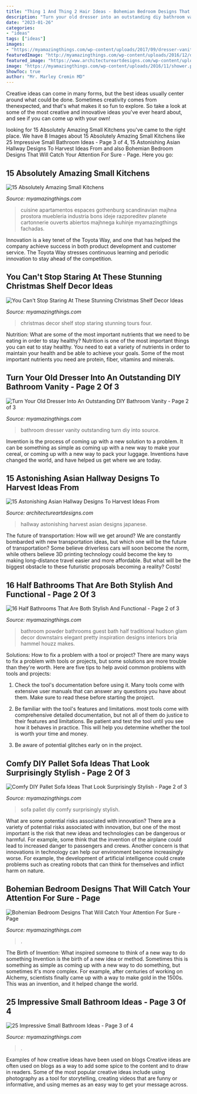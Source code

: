 ```yaml
---
title: "Thing 1 And Thing 2 Hair Ideas - Bohemian Bedroom Designs That Will Catch Your Attention For Sure"
description: "Turn your old dresser into an outstanding diy bathroom vanity"
date: "2023-01-26"
categories:
- "ideas"
tags: ["ideas"]
images:
- "https://myamazingthings.com/wp-content/uploads/2017/09/dresser-vanity-7.jpg"
featuredImage: "http://myamazingthings.com/wp-content/uploads/2016/12/decoracao-de-banheiro-colorido-30.jpg"
featured_image: "https://www.architectureartdesigns.com/wp-content/uploads/2017/11/15-Astonishing-Asian-Hallway-Designs-To-Harvest-Ideas-From-3.jpg"
image: "https://myamazingthings.com/wp-content/uploads/2016/11/shower.png"
ShowToc: true
author: "Mr. Marley Cremin MD"
---
```



Creative ideas can come in many forms, but the best ideas usually center around what could be done. Sometimes creativity comes from thenexpected, and that's what makes it so fun to explore. So take a look at some of the most creative and innovative ideas you've ever heard about, and see if you can come up with your own!

	

		
looking for 15 Absolutely Amazing Small Kitchens you've came to the right place. We have 8 Images about 15 Absolutely Amazing Small Kitchens like 25 Impressive Small Bathroom Ideas - Page 3 of 4, 15 Astonishing Asian Hallway Designs To Harvest Ideas From and also Bohemian Bedroom Designs That Will Catch Your Attention For Sure - Page. Here you go:
		
    
## 15 Absolutely Amazing Small Kitchens

<img loading=lazy src="https://myamazingthings.com/wp-content/uploads/2016/11/idea7-2-1420x947.jpg" onerror="this.onerror=null;this.src='https://tse1.mm.bing.net/th?id=OIP.DrxVmIP3q8tN05ROnKV76QHaE8&amp;pid=15.1';" alt="15 Absolutely Amazing Small Kitchens">

_Source: myamazingthings.com_

>cuisine apartamentos espaces gothenburg scandinavian majhna prostora muebleria industria bons ideje razporeditev planete cartonnerie ouverts abiertos majhnega kuhinje myamazingthings fachadas. 

	

Innovation is a key tenet of the Toyota Way, and one that has helped the company achieve success in both product development and customer service. The Toyota Way stresses continuous learning and periodic innovation to stay ahead of the competition.

    
## You Can&#039;t Stop Staring At These Stunning Christmas Shelf Decor Ideas

<img loading=lazy src="https://myamazingthings.com/wp-content/uploads/2017/12/christmas-shelf-decor-6-.jpg" onerror="this.onerror=null;this.src='https://tse3.mm.bing.net/th?id=OIP.Cp5t1PWYQXhtT04lS7qETQHaKj&amp;pid=15.1';" alt="You Can&#039;t Stop Staring At These Stunning Christmas Shelf Decor Ideas">

_Source: myamazingthings.com_

>christmas decor shelf stop staring stunning tours four. 

	

Nutrition: What are some of the most important nutrients that we need to be eating in order to stay healthy?
Nutrition is one of the most important things you can eat to stay healthy. You need to eat a variety of nutrients in order to maintain your health and be able to achieve your goals. Some of the most important nutrients you need are protein, fiber, vitamins and minerals.

    
## Turn Your Old Dresser Into An Outstanding DIY Bathroom Vanity - Page 2 Of 3

<img loading=lazy src="https://myamazingthings.com/wp-content/uploads/2017/09/dresser-vanity-7.jpg" onerror="this.onerror=null;this.src='https://tse2.mm.bing.net/th?id=OIP.mPJCRFw2vfzwZinQmbY7TQHaLH&amp;pid=15.1';" alt="Turn Your Old Dresser Into An Outstanding DIY Bathroom Vanity - Page 2 of 3">

_Source: myamazingthings.com_

>bathroom dresser vanity outstanding turn diy into source. 

	

Invention is the process of coming up with a new solution to a problem. It can be something as simple as coming up with a new way to make your cereal, or coming up with a new way to pack your luggage. Inventions have changed the world, and have helped us get where we are today.

    
## 15 Astonishing Asian Hallway Designs To Harvest Ideas From

<img loading=lazy src="https://www.architectureartdesigns.com/wp-content/uploads/2017/11/15-Astonishing-Asian-Hallway-Designs-To-Harvest-Ideas-From-3.jpg" onerror="this.onerror=null;this.src='https://tse3.mm.bing.net/th?id=OIP.ck6ESfMkZqkAO3cR55wJfwHaLC&amp;pid=15.1';" alt="15 Astonishing Asian Hallway Designs To Harvest Ideas From">

_Source: architectureartdesigns.com_

>hallway astonishing harvest asian designs japanese. 

	

The future of transportation: How will we get around?
We are constantly bombarded with new transportation ideas, but which one will be the future of transportation? Some believe driverless cars will soon become the norm, while others believe 3D printing technology could become the key to making long-distance travel easier and more affordable. But what will be the biggest obstacle to these futuristic proposals becoming a reality? Costs!

    
## 16 Half Bathrooms That Are Both Stylish And Functional - Page 2 Of 3

<img loading=lazy src="http://myamazingthings.com/wp-content/uploads/2016/12/decoracao-de-banheiro-colorido-30.jpg" onerror="this.onerror=null;this.src='https://tse4.mm.bing.net/th?id=OIP.zUF4hEyb0FlD86LX45cExAHaLH&amp;pid=15.1';" alt="16 Half Bathrooms That Are Both Stylish And Functional - Page 2 of 3">

_Source: myamazingthings.com_

>bathroom powder bathrooms guest bath half traditional hudson glam decor downstairs elegant pretty inspiration designs interiors bria hammel houzz makes. 

	

Solutions: How to fix a problem with a tool or project?
There are many ways to fix a problem with tools or projects, but some solutions are more trouble than they're worth. Here are five tips to help avoid common problems with tools and projects:
1. Check the tool's documentation before using it. Many tools come with extensive user manuals that can answer any questions you have about them. Make sure to read these before starting the project.

2. Be familiar with the tool's features and limitations. most tools come with comprehensive detailed documentation, but not all of them do justice to their features and limitations. Be patient and test the tool until you see how it behaves in practice. This will help you determine whether the tool is worth your time and money.

3. Be aware of potential glitches early on in the project.

    
## Comfy DIY Pallet Sofa Ideas That Look Surprisingly Stylish - Page 2 Of 3

<img loading=lazy src="https://myamazingthings.com/wp-content/uploads/2017/08/pallet-sofa-10.jpg" onerror="this.onerror=null;this.src='https://tse4.mm.bing.net/th?id=OIP.CA1He0dzFdKVzdDXpJ8LfgHaLI&amp;pid=15.1';" alt="Comfy DIY Pallet Sofa Ideas That Look Surprisingly Stylish - Page 2 of 3">

_Source: myamazingthings.com_

>sofa pallet diy comfy surprisingly stylish. 

	

What are some potential risks associated with innovation?
There are a variety of potential risks associated with innovation, but one of the most important is the risk that new ideas and technologies can be dangerous or harmful. For example, some think that the invention of the airplane could lead to increased danger to passengers and crews. Another concern is that innovations in technology can help our environment become increasingly worse. For example, the development of artificial intelligence could create problems such as creating robots that can think for themselves and inflict harm on nature.

    
## Bohemian Bedroom Designs That Will Catch Your Attention For Sure - Page

<img loading=lazy src="https://myamazingthings.com/wp-content/uploads/2017/05/bohemian-bedroom-10-768x1024.jpg" onerror="this.onerror=null;this.src='https://tse2.mm.bing.net/th?id=OIP.uG0ynXjvioj1e5mrD_61FgHaJ4&amp;pid=15.1';" alt="Bohemian Bedroom Designs That Will Catch Your Attention For Sure - Page">

_Source: myamazingthings.com_

>. 

	

The Birth of Invention: What inspired someone to think of a new way to do something
Invention is the birth of a new idea or method. Sometimes this is something as simple as coming up with a new way to do something, but sometimes it's more complex. For example, after centuries of working on Alchemy, scientists finally came up with a way to make gold in the 1500s. This was an invention, and it helped change the world.

    
## 25 Impressive Small Bathroom Ideas - Page 3 Of 4

<img loading=lazy src="https://myamazingthings.com/wp-content/uploads/2016/11/shower.png" onerror="this.onerror=null;this.src='https://tse2.mm.bing.net/th?id=OIP.AFMov7spLvMZy7rlZ38ongHaFu&amp;pid=15.1';" alt="25 Impressive Small Bathroom Ideas - Page 3 of 4">

_Source: myamazingthings.com_

>. 

	

Examples of how creative ideas have been used on blogs
Creative ideas are often used on blogs as a way to add some spice to the content and to draw in readers. Some of the most popular creative ideas include using photography as a tool for storytelling, creating videos that are funny or informative, and using memes as an easy way to get your message across.

